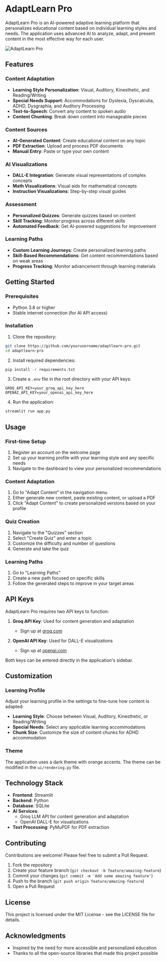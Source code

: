 # AdaptLearn Pro

AdaptLearn Pro is an AI-powered adaptive learning platform that personalizes educational content based on individual learning styles and needs. The application uses advanced AI to analyze, adapt, and present content in the most effective way for each user.

![AdaptLearn Pro](https://via.placeholder.com/800x400.png?text=AdaptLearn+Pro)

## Features

### Content Adaptation
- **Learning Style Personalization**: Visual, Auditory, Kinesthetic, and Reading/Writing
- **Special Needs Support**: Accommodations for Dyslexia, Dyscalculia, ADHD, Dysgraphia, and Auditory Processing
- **Text-to-Speech**: Convert any content to spoken audio
- **Content Chunking**: Break down content into manageable pieces

### Content Sources
- **AI-Generated Content**: Create educational content on any topic
- **PDF Extraction**: Upload and process PDF documents
- **Manual Entry**: Paste or type your own content

### AI Visualizations
- **DALL-E Integration**: Generate visual representations of complex concepts
- **Math Visualizations**: Visual aids for mathematical concepts
- **Instruction Visualizations**: Step-by-step visual guides

### Assessment
- **Personalized Quizzes**: Generate quizzes based on content
- **Skill Tracking**: Monitor progress across different skills
- **Automated Feedback**: Get AI-powered suggestions for improvement

### Learning Paths
- **Custom Learning Journeys**: Create personalized learning paths
- **Skill-Based Recommendations**: Get content recommendations based on weak areas
- **Progress Tracking**: Monitor advancement through learning materials

## Getting Started

### Prerequisites
- Python 3.8 or higher
- Stable internet connection (for AI API access)

### Installation

1. Clone the repository:
```bash
git clone https://github.com/yourusername/adaptlearn-pro.git
cd adaptlearn-pro
```

2. Install required dependencies:
```bash
pip install -r requirements.txt
```

3. Create a `.env` file in the root directory with your API keys:
```
GROQ_API_KEY=your_groq_api_key_here
OPENAI_API_KEY=your_openai_api_key_here
```

4. Run the application:
```bash
streamlit run app.py
```

## Usage

### First-time Setup
1. Register an account on the welcome page
2. Set up your learning profile with your learning style and any specific needs
3. Navigate to the dashboard to view your personalized recommendations

### Content Adaptation
1. Go to "Adapt Content" in the navigation menu
2. Either generate new content, paste existing content, or upload a PDF
3. Click "Adapt Content" to create personalized versions based on your profile

### Quiz Creation
1. Navigate to the "Quizzes" section
2. Select "Create Quiz" and enter a topic
3. Customize the difficulty and number of questions
4. Generate and take the quiz

### Learning Paths
1. Go to "Learning Paths"
2. Create a new path focused on specific skills
3. Follow the generated steps to improve in your target areas

## API Keys

AdaptLearn Pro requires two API keys to function:

1. **Groq API Key**: Used for content generation and adaptation
   - Sign up at [groq.com](https://groq.com)
   
2. **OpenAI API Key**: Used for DALL-E visualizations
   - Sign up at [openai.com](https://platform.openai.com)

Both keys can be entered directly in the application's sidebar.

## Customization

### Learning Profile
Adjust your learning profile in the settings to fine-tune how content is adapted:

- **Learning Style**: Choose between Visual, Auditory, Kinesthetic, or Reading/Writing
- **Special Needs**: Select any applicable learning accommodations
- **Chunk Size**: Customize the size of content chunks for ADHD accommodation

### Theme
The application uses a dark theme with orange accents. The theme can be modified in the `ui/rendering.py` file.

## Technology Stack

- **Frontend**: Streamlit
- **Backend**: Python
- **Database**: SQLite
- **AI Services**:
  - Groq LLM API for content generation and adaptation
  - OpenAI DALL-E for visualizations
- **Text Processing**: PyMuPDF for PDF extraction

## Contributing

Contributions are welcome! Please feel free to submit a Pull Request.

1. Fork the repository
2. Create your feature branch (`git checkout -b feature/amazing-feature`)
3. Commit your changes (`git commit -m 'Add some amazing feature'`)
4. Push to the branch (`git push origin feature/amazing-feature`)
5. Open a Pull Request

## License

This project is licensed under the MIT License - see the LICENSE file for details.

## Acknowledgments

- Inspired by the need for more accessible and personalized education
- Thanks to all the open-source libraries that made this project possible
